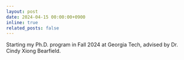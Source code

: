 ```yaml
---
layout: post
date: 2024-04-15 00:00:00+0900
inline: true
related_posts: false
---
```


Starting my Ph.D. program in Fall 2024 at Georgia Tech, advised by Dr. Cindy Xiong Bearfield.

